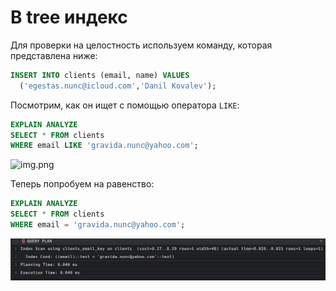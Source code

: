 # B tree индекс

Для проверки на целостность используем команду, которая представлена ниже: 

```sql
INSERT INTO clients (email, name) VALUES 
  ('egestas.nunc@icloud.com','Danil Kovalev');
```

Посмотрим, как он ищет с помощью оператора `LIKE`:

```sql
EXPLAIN ANALYZE
SELECT * FROM clients 
WHERE email LIKE 'gravida.nunc@yahoo.com';
```

![img.png](2.png)

Теперь попробуем на равенство: 

```sql
EXPLAIN ANALYZE
SELECT * FROM clients 
WHERE email = 'gravida.nunc@yahoo.com';
```

![img.png](images/1.png)